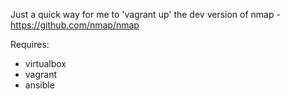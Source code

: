 Just a quick way for me to 'vagrant up' the dev version of nmap - https://github.com/nmap/nmap

Requires:

* virtualbox
* vagrant
* ansible
